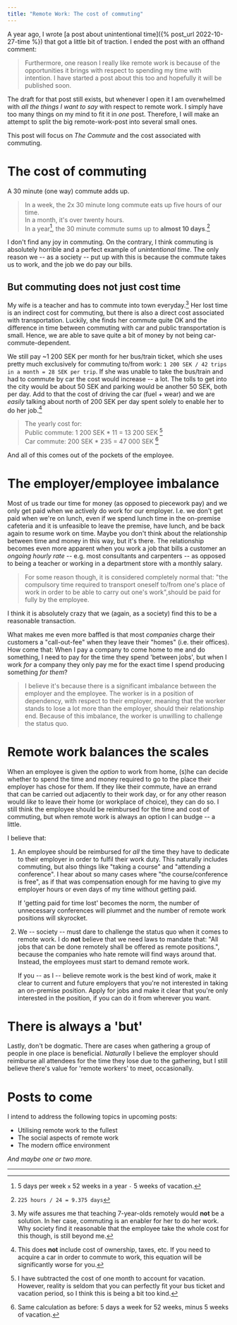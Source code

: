 ```yaml
---
title: "Remote Work: The cost of commuting"
---
```


A year ago, I wrote [a post about unintentional time]({% post_url 2022-10-27-time %}) that got a little bit of traction.
I ended the post with an offhand comment:

> Furthermore, one reason I really like remote work is because of the opportunities it brings with respect to spending
> my time with intention.
> I have started a post about this too and hopefully it will be published soon.

The draft for that post still exists, but whenever I open it I am overwhelmed with _all the things I want to say_ with
respect to remote work.
I simply have too many things on my mind to fit it in _one_ post.
Therefore, I will make an attempt to split the big remote-work-post into several small ones.

This post will focus on _The Commute_ and the cost associated with commuting.

# The cost of commuting

A 30 minute (one way) commute adds up.

> In a week, the 2x 30 minute long commute eats up five hours of our time.  
> In a month, it's over twenty hours.  
> In a year[^worktime], the 30 minute commute sums up to **almost 10 days**.[^totalcommute]

I don't find any joy in commuting.
On the contrary, I think commuting is absolutely horrible and a perfect example of _unintentional time_.
The only reason we -- as a society -- put up with this is because the commute takes us to work, and the job we do pay
our bills.


## But commuting does not just cost time

My wife is a teacher and has to commute into town everyday.[^teacher]
Her lost time is an indirect cost for commuting, but there is also a direct cost associated with transportation.
Luckily, she finds her commute quite OK and the difference in time between commuting with car and public transportation
is small.
Hence, we are able to save quite a bit of money by not being car-commute-dependent.

We still pay ~1 200 SEK per month for her bus/train ticket, which she uses pretty much exclusively for commuting
to/from work: `1 200 SEK / 42 trips in a month = 28 SEK per trip`.
If she was unable to take the bus/train and had to commute by car the cost would increase -- a lot.
The tolls to get into the city would be about 50 SEK and parking would be another 50 SEK, both per day.
Add to that the cost of driving the car (fuel + wear) and we are _easily_  talking about north of 200 SEK per day spent
solely to enable her to do her job.[^carwear]

> The yearly cost for:  
> Public commute: 1 200 SEK * 11 = 13 200 SEK [^buscomm]  
> Car commute: 200 SEK * 235 = 47 000 SEK [^carcomm]  

And all of this comes out of the pockets of the employee.

# The employer/employee imbalance

Most of us trade our time for money (as opposed to piecework pay) and we only get paid when we actively do work for our
employer.
I.e. we don't get paid when we're on lunch, even if we spend lunch time in the on-premise cafeteria and it is
unfeasible to leave the premise, have lunch, and be back again to resume work on time.
Maybe you don't think about the relationship between time and money in this way, but it's there.
The relationship becomes even more apparent when you work a job that bills a customer an _ongoing hourly rate_ -- e.g.
most consultants and carpenters -- as opposed to being a teacher or working in a department store with a monthly salary.

> For some reason though, it is considered completely normal that: "the compulsory time required to transport oneself
> to/from one's place of work in order to be able to carry out one's work",should be paid for fully by the employee.
 
I think it is absolutely crazy that we (again, as a society) find this to be a reasonable transaction.

What makes me even more baffled is that most _companies_ charge their customers a "call-out-fee" when they leave their
"homes" (i.e. their offices).
How come that: When I pay a company to come home to me and do something, I need to pay for the time they spend
'between jobs', but when I work _for_ a company they only pay me for the exact time I spend producing something _for
them_?

> I believe it's because there is a significant imbalance between the employer and the employee.
> The worker is in a position of dependency, with respect to their employer, meaning that the worker stands to lose a
> lot more than the employer, should their relationship end.
> Because of this imbalance, the worker is unwilling to challenge the status quo.


# Remote work balances the scales

When an employee is given the _option_ to work from home, (s)he can decide whether to spend the time and money required
to go to the place their employer has chose for them.
If they like their commute, have an errand that can be carried out adjacently to their work day, or for any other reason
would _like_ to leave their home (or workplace of choice), they can do so. 
I still think the employee should be reimbursed for the time and cost of commuting, but when remote work is always an
option I can budge -- a little.

I believe that:

1. An employee should be reimbursed for _all_ the time they have to dedicate to their employer in order to fulfil their
   work duty.
   This naturally includes commuting, but also things like "taking a course" and "attending a conference".
   I hear about so many cases where "the course/conference is free", as if that was compensation enough for me having to
   give my employer hours or even days of my time without getting paid.

   If 'getting paid for time lost' becomes the norm, the number of unnecessary conferences will plummet and the number
   of remote work positions will skyrocket.

2. We -- society -- must dare to challenge the status quo when it comes to remote work.
   I do **not** believe that we need laws to mandate that: "All jobs that can be done remotely shall be offered as
   remote positions.", because the companies who hate remote will find ways around that.
   Instead, the employees must start to demand remote work.

   If you -- as I -- believe remote work is the best kind of work, make it clear to current and future employers that
   you're not interested in taking an on-premise position.
   Apply for jobs and make it clear that you're only interested in the position, if you can do it from wherever you
   want.


# There is always a 'but'

Lastly, don't be dogmatic.
There are cases when gathering a group of people in one place is beneficial. 
_Naturally_ I believe the employer should reimburse all attendees for the time they lose due to the gathering, but I
still believe there's value for 'remote workers' to meet, occasionally.


# Posts to come

I intend to address the following topics in upcoming posts:

* Utilising remote work to the fullest
* The social aspects of remote work
* The modern office environment 

_And maybe one or two more._

---

<!-- --------------------------------------------------------------------------------------------------------------- -->
<!-- FEET NOTES -->
[^introduce]: Not really though. If you read the post you'll see I picked up on the concept from others, but when I
    posted the post I got a lot of feedback from people who had never thought about the concept, nor heard about it
    before.

[^commute-time]: I have chosen the commute times to be reasonable while also being easy to use in upcoming calculations.

[^bills]: Hopefully, their jobs give them something more than _just_ money; but I still think it's fair to say that the
    salary associated with labour is the number one reason people commute to work.

[^worktime]: 5 days per week `x` 52 weeks in a year `-` 5 weeks of vacation.

[^totalcommute]: `225 hours / 24 = 9.375 days`

[^baking]: Doing early morning deliveries, not night-time baking.

[^teacher]: My wife assures me that teaching 7-year-olds remotely would **not** be a solution.
    In her case, commuting is an enabler for her to do her work.
    Why society find it reasonable that the employee take the whole cost for this though, is still beyond me.

[^carwear]: This does **not** include cost of ownership, taxes, etc.
    If you need to acquire a car in order to commute to work, this equation will be significantly worse for you.

[^buscomm]: I have subtracted the cost of one month to account for vacation.
    However, reality is seldom that you can perfectly fit your bus ticket and vacation period, so I think this is being
    a bit too kind.

[^carcomm]: Same calculation as before: 5 days a week for 52 weeks, minus 5 weeks of vacation.
